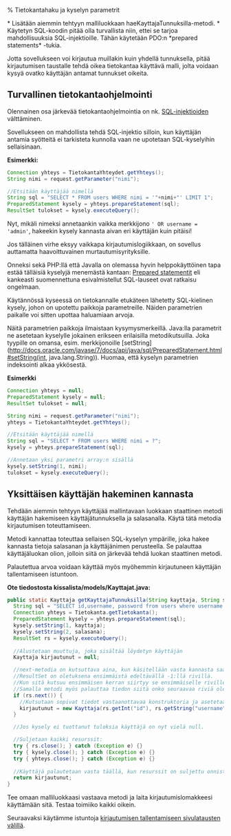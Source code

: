 % Tietokantahaku ja kyselyn parametrit
<!-- order: 4 -->

<summary>
* Lisätään aiemmin tehtyyn malliluokkaan haeKayttajaTunnuksilla-metodi.
* Käytetyn SQL-koodin pitää olla turvallista niin, ettei se tarjoa mahdollisuuksia SQL-injektioille. Tähän käytetään PDO:n *prepared statements* -tukia.
</summary>

Jotta sovellukseen voi kirjautua muillakin kuin yhdellä tunnuksella,
pitää kirjautumisen taustalle tehdä oikea tietokantaa käyttävä
malli, jolta voidaan kysyä ovatko käyttäjän antamat tunnukset oikeita.

## Turvallinen tietokantaohjelmointi

Olennainen osa järkevää tietokantaohjelmointia
on nk. [SQL-injektioiden](http://fi.wikipedia.org/wiki/SQL-injektio) välttäminen.

Sovellukseen on mahdollista tehdä SQL-injektio silloin, kun käyttäjän
antamia syötteitä ei tarkisteta kunnolla vaan ne upotetaan SQL-kyselyihin sellaisinaan.

**Esimerkki:**

~~~java
Connection yhteys = TietokantaYhteydet.getYhteys();
String nimi = request.getParameter("nimi");

//Etsitään käyttäjää nimellä
String sql = "SELECT * FROM users WHERE nimi = '"+nimi+"' LIMIT 1";
PreparedStatement kysely = yhteys.prepareStatement(sql);
ResultSet tulokset = kysely.executeQuery();
~~~

Nyt, mikäli nimeksi annetaankin vaikka merkkijono `' OR username = 'admin'`,
hakeekin kysely kannasta aivan eri käyttäjän kuin pitäisi!

Jos tälläinen virhe eksyy vaikkapa kirjautumislogiikkaan, on sovellus auttamatta haavoittuvainen murtautumisyrityksille.

Onneksi sekä PHP:llä että Javalla on olemassa hyvin helppokäyttöinen tapa
estää tälläisiä kyselyjä menemästä kantaan:
[Prepared statementit](http://en.wikipedia.org/wiki/Prepared_statement)
eli kankeasti suomennettuna esivalmistellut SQL-lauseet 
ovat ratkaisu ongelmaan.

Käytännössä kyseessä on tietokannalle etukäteen lähetetty 
SQL-kielinen kysely, johon on upotettu paikkoja parametreille.
Näiden parametrien paikalle voi sitten upottaa haluamiaan arvoja.

Näitä parametrien paikkoja ilmaistaan kysymysmerkeillä.
Java:lla parametrit ne asetetaan kyselylle jokainen erikseen erilaisilla metodikutsuilla. Joka tyypille on omansa, esim. merkkijonoille
[setString](http://docs.oracle.com/javase/7/docs/api/java/sql/PreparedStatement.html#setString(int, java.lang.String)).
Huomaa, että kyselyn parametrien indeksointi alkaa ykkösestä.

**Esimerkki** 

~~~java
Connection yhteys = null;
PreparedStatement kysely = null;
ResultSet tulokset = null;

String nimi = request.getParameter("nimi");
yhteys = TietokantaYhteydet.getYhteys();

//Etsitään käyttäjää nimellä
String sql = "SELECT * FROM users WHERE nimi = ?";
kysely = yhteys.prepareStatement(sql);

//Annetaan yksi parametri array:n sisällä
kysely.setString(1, nimi);
tulokset = kysely.executeQuery();
~~~

## Yksittäisen käyttäjän hakeminen kannasta

Tehdään aiemmin tehtyyn käyttäjää mallintavaan luokkaan staattinen metodi
käyttäjän hakemiseen käyttäjätunnuksella ja salasanalla. Käytä tätä
metodia kirjautumisen toteuttamiseen. 

Metodi kannattaa toteuttaa sellaisen SQL-kyselyn ympärille, joka 
hakee kannasta tietoja salasanan ja käyttäjänimen perusteella.
Se palauttaa käyttäjäluokan olion,
jolloin siitä on järkevää tehdä luokan staattinen metodi.

Palautettua arvoa voidaan käyttää myös myöhemmin kirjautuneen käyttäjän tallentamiseen istuntoon.

**Ote tiedostosta kissalista/models/Kayttajat.java:**

~~~java
public static Kayttaja getKayttajaTunnuksilla(String kayttaja, String salasana) {
  String sql = "SELECT id,username, password from users where username = ? AND password = ?";
  Connection yhteys = Tietokanta.getTietokanta();
  PreparedStatement kysely = yhteys.prepareStatement(sql);
  kysely.setString(1, kayttaja);
  kysely.setString(2, salasana);
  ResultSet rs = kysely.executeQuery();
  
  //Alustetaan muuttuja, joka sisältää löydetyn käyttäjän
  Kayttaja kirjautunut = null;

  //next-metodia on kutsuttava aina, kun käsitellään vasta kannasta saatuja ResultSet-olioita.
  //ResultSet on oletuksena ensimmäistä edeltävällä -1:llä rivillä.
  //Kun sitä kutsuu ensimmäisen kerran siirtyy se ensimmäiselle riville 0.
  //Samalla metodi myös palauttaa tiedon siitä onko seuraavaa riviä olemassa.
  if (rs.next()) { 
    //Kutsutaan sopivat tiedot vastaanottavaa konstruktoria ja asetetaan palautettava olio:
    kirjautunut = new Kayttaja(rs.getInt("id"), rs.getString("username"), rs.getString("password"));
  }

  //Jos kysely ei tuottanut tuloksia käyttäjä on nyt vielä null.

  //Suljetaan kaikki resurssit:
  try { rs.close(); } catch (Exception e) {}
  try { kysely.close(); } catch (Exception e) {}
  try { yhteys.close(); } catch (Exception e) {}
  
  //Käyttäjä palautetaan vasta täällä, kun resurssit on suljettu onnistuneesti.
  return kirjautunut;
}
~~~

Tee omaan malliluokkaasi vastaava metodi ja laita kirjautumislomakkeesi käyttämään sitä. Testaa toimiiko kaikki oikein.

<next>

Seuraavaksi käytämme istuntoja [kirjautumisen tallentamiseen sivulatausten välillä](istunnot.html).

</next>
